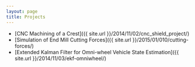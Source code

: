 ```yaml
---
layout: page
title: Projects
---
```


* [CNC Machining of a Crest]({{ site.url }}/2014/11/02/cnc_shield_project/)
* [Simulation of End Mill Cutting Forces]({{ site.url }}/2015/01/010/cutting-forces/)
* [Extended Kalman Filter for Omni-wheel Vehicle State Estimation]({{ site.url }}/2014/11/03/ekf-omniwheel/)
